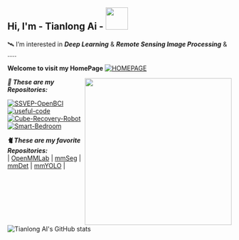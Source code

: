 <h2> Hi, I'm  -  Tianlong Ai   -    <img src="https://media.giphy.com/media/mGcNjsfWAjY5AEZNw6/giphy.gif" width="50"></h2>


🛰  I’m interested in ***Deep Learning*** & ***Remote Sensing Image Processing*** & .....  
<!--HomePage-->
**Welcome to visit my HomePage** [![HOMEPAGE](https://img.shields.io/github/followers/AI-Tianlong?label=HomePage&style=social)](https://AI-Tianlong.github.io)

<!--代码猫动图-->
<img align='right' src="https://media.giphy.com/media/Jz7eUZut4DSl04bz2q/giphy.gif" width="330">

***🚀  These are my Repositories:***

<!--repositories 图标   https://shields.io/category/social-->
[![SSVEP-OpenBCI](https://img.shields.io/badge/SSVEP--OpenBCI-%F0%9F%A7%A0-brightgreen)](https://github.com/AI-Tianlong/SSVEP-BCI-OpenBCI)
[![useful-code](https://img.shields.io/badge/Useful--Tools-%F0%9F%92%BB-9cf)](https://github.com/AI-Tianlong/Useful-Tools)
[![Cube-Recovery-Robot](https://img.shields.io/badge/Cube--Recovery--Robot%20-%F0%9F%A7%B8-yellow)](https://github.com/AI-Tianlong/Cube-Recovery-Robot)
[![Smart-Bedroom](https://img.shields.io/badge/Smart--Bedroom-%F0%9F%8F%A1-orange)](https://github.com/AI-Tianlong/Smart-Bedroom)

***🐈 These are my favorite Repositories:***  
| [OpenMMLab](https://github.com/open-mmlab) | [mmSeg](https://github.com/open-mmlab/mmsegmentation/tree/dev-1.x) | [mmDet](https://github.com/open-mmlab/mmdetection/tree/3.x) | [mmYOLO](https://github.com/open-mmlab/mmyolo) |
<!-- |:---:|:---:|:---:|:---:| -->

![Tianlong AI's GitHub stats](https://github-readme-stats.vercel.app/api/?username=AI-Tianlong)  <!--Github的Status-->
<!--  Github的Status🏆
  [![trophy](https://github-profile-trophy.vercel.app/?username=AI-Tianlong&margin-w=8)](https://github.com/ryo-ma/github-profile-trophy) 
-->
<!-- 黑色的
[![My GitHub Stats](https://github-readme-stats.vercel.app/api/?username=AI-Tianlong&count_private=true&theme=tokyonight&showicons=true)]()
[![My GitHub Language Stats](https://github-readme-stats.vercel.app/api/top-langs/?username=AI-Tianlong&langs_count=5&theme=tokyonight)]()
<!-- ![](https://github-readme-streak-stats.herokuapp.com/?user=AI-Tianlong&theme=light&hide_border=false) 
![](https://github-readme-stats.vercel.app/api/top-langs/?username=AI-Tianlong&theme=light&hide_border=false&include_all_commits=true&count_private=true&layout=compact)
-->
